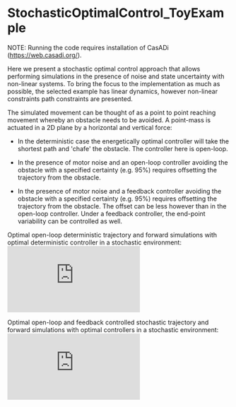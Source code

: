 # StochasticOptimalControl_ToyExample

NOTE: Running the code requires installation of CasADi (https://web.casadi.org/).

Here we present a stochastic optimal control approach that allows performing simulations in the presence of noise and state uncertainty with non-linear systems.
To bring the focus to the implementation as much as possible, the selected example has linear dynamics, however non-linear constraints path constraints are presented.

The simulated movement can be thought of as a point to point reaching movement whereby an obstacle needs to be avoided. A point-mass is actuated in a 2D plane by a horizontal and vertical force:

- In the deterministic case the energetically optimal controller will take the shortest path and 'chafe' the obstacle. The controller here is open-loop.

- In the presence of motor noise and an open-loop controller avoiding the obstacle with a specified certainty (e.g. 95%) requires offsetting the trajectory from the obstacle.

- In the presence of motor noise and a feedback controller avoiding the obstacle with a specified certainty (e.g. 95%) requires offsetting the trajectory from the obstacle. The offset can be less however than in the open-loop controller. Under a feedback controller, the end-point variability can be controlled as well.


Optimal open-loop deterministic trajectory and forward simulations with optimal deterministic controller in a stochastic environment:
![alt text](https://github.com/tomvanwouwe1992/StochasticOptimalControl_ToyExample/blob/master/nominalSolution.pdf)


Optimal open-loop and feedback controlled stochastic trajectory and forward simulations with optimal controllers in a stochastic environment:
![alt text](https://github.com/tomvanwouwe1992/StochasticOptimalControl_ToyExample/blob/master/stochasticSolutionOLvsFB.pdf)
